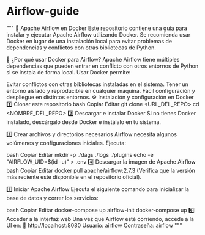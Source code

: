 # Airflow-guide

"""
🚀 Apache Airflow en Docker
Este repositorio contiene una guía para instalar y ejecutar Apache Airflow utilizando Docker. Se recomienda usar Docker en lugar de una instalación local para evitar problemas de dependencias y conflictos con otras bibliotecas de Python.

📌 ¿Por qué usar Docker para Airflow?
Apache Airflow tiene múltiples dependencias que pueden entrar en conflicto con otros entornos de Python si se instala de forma local. Usar Docker permite:

Evitar conflictos con otras bibliotecas instaladas en el sistema.
Tener un entorno aislado y reproducible en cualquier máquina.
Fácil configuración y despliegue en distintos entornos.
⚙️ Instalación y configuración en Docker
1️⃣ Clonar este repositorio
bash
Copiar
Editar
git clone <URL_DEL_REPO>
cd <NOMBRE_DEL_REPO>
2️⃣ Descargar e instalar Docker
Si no tienes Docker instalado, descárgalo desde Docker e instálalo en tu sistema.

3️⃣ Crear archivos y directorios necesarios
Airflow necesita algunos volúmenes y configuraciones iniciales. Ejecuta:

bash
Copiar
Editar
mkdir -p ./dags ./logs ./plugins
echo -e "AIRFLOW_UID=$(id -u)" > .env
4️⃣ Descargar la imagen de Apache Airflow
bash
Copiar
Editar
docker pull apache/airflow:2.7.3
(Verifica que la versión más reciente esté disponible en el repositorio oficial).

5️⃣ Iniciar Apache Airflow
Ejecuta el siguiente comando para inicializar la base de datos y correr los servicios:

bash
Copiar
Editar
docker-compose up airflow-init
docker-compose up
6️⃣ Acceder a la interfaz web
Una vez que Airflow esté corriendo, accede a la UI en: 📌 http://localhost:8080
Usuario: airflow
Contraseña: airflow
"""
